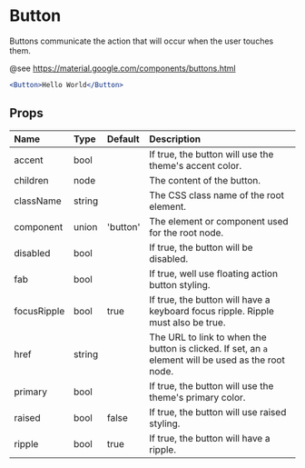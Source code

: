 Button
======

Buttons communicate the action that will occur when the user
touches them.

@see https://material.google.com/components/buttons.html

```jsx
<Button>Hello World</Button>
```

Props
-----


| Name | Type | Default | Description |
|:-----|:-----|:-----|:-----|
| accent | bool |  |  If true, the button will use the theme's accent color. |
| children | node |  |  The content of the button. |
| className | string |  |  The CSS class name of the root element. |
| component | union | 'button' |  The element or component used for the root node. |
| disabled | bool |  |  If true, the button will be disabled. |
| fab | bool |  |  If true, well use floating action button styling. |
| focusRipple | bool | true |  If true, the button will have a keyboard focus ripple. Ripple must also be true. |
| href | string |  |  The URL to link to when the button is clicked. If set, an `a` element will be used as the root node. |
| primary | bool |  |  If true, the button will use the theme's primary color. |
| raised | bool | false |  If true, the button will use raised styling. |
| ripple | bool | true |  If true, the button will have a ripple. |
